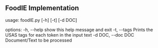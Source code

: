 ## FoodIE Implementation

usage: foodIE.py [-h] [-t] [-d DOC]

options:
  -h, --help         show this help message and exit
  -t, --tags         Prints the USAS tags for each token in the input text
  -d DOC, --doc DOC  Document/Text to be processed